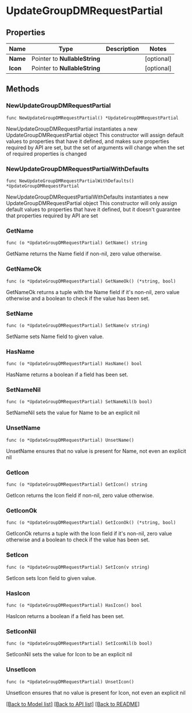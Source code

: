 # UpdateGroupDMRequestPartial

## Properties

Name | Type | Description | Notes
------------ | ------------- | ------------- | -------------
**Name** | Pointer to **NullableString** |  | [optional] 
**Icon** | Pointer to **NullableString** |  | [optional] 

## Methods

### NewUpdateGroupDMRequestPartial

`func NewUpdateGroupDMRequestPartial() *UpdateGroupDMRequestPartial`

NewUpdateGroupDMRequestPartial instantiates a new UpdateGroupDMRequestPartial object
This constructor will assign default values to properties that have it defined,
and makes sure properties required by API are set, but the set of arguments
will change when the set of required properties is changed

### NewUpdateGroupDMRequestPartialWithDefaults

`func NewUpdateGroupDMRequestPartialWithDefaults() *UpdateGroupDMRequestPartial`

NewUpdateGroupDMRequestPartialWithDefaults instantiates a new UpdateGroupDMRequestPartial object
This constructor will only assign default values to properties that have it defined,
but it doesn't guarantee that properties required by API are set

### GetName

`func (o *UpdateGroupDMRequestPartial) GetName() string`

GetName returns the Name field if non-nil, zero value otherwise.

### GetNameOk

`func (o *UpdateGroupDMRequestPartial) GetNameOk() (*string, bool)`

GetNameOk returns a tuple with the Name field if it's non-nil, zero value otherwise
and a boolean to check if the value has been set.

### SetName

`func (o *UpdateGroupDMRequestPartial) SetName(v string)`

SetName sets Name field to given value.

### HasName

`func (o *UpdateGroupDMRequestPartial) HasName() bool`

HasName returns a boolean if a field has been set.

### SetNameNil

`func (o *UpdateGroupDMRequestPartial) SetNameNil(b bool)`

 SetNameNil sets the value for Name to be an explicit nil

### UnsetName
`func (o *UpdateGroupDMRequestPartial) UnsetName()`

UnsetName ensures that no value is present for Name, not even an explicit nil
### GetIcon

`func (o *UpdateGroupDMRequestPartial) GetIcon() string`

GetIcon returns the Icon field if non-nil, zero value otherwise.

### GetIconOk

`func (o *UpdateGroupDMRequestPartial) GetIconOk() (*string, bool)`

GetIconOk returns a tuple with the Icon field if it's non-nil, zero value otherwise
and a boolean to check if the value has been set.

### SetIcon

`func (o *UpdateGroupDMRequestPartial) SetIcon(v string)`

SetIcon sets Icon field to given value.

### HasIcon

`func (o *UpdateGroupDMRequestPartial) HasIcon() bool`

HasIcon returns a boolean if a field has been set.

### SetIconNil

`func (o *UpdateGroupDMRequestPartial) SetIconNil(b bool)`

 SetIconNil sets the value for Icon to be an explicit nil

### UnsetIcon
`func (o *UpdateGroupDMRequestPartial) UnsetIcon()`

UnsetIcon ensures that no value is present for Icon, not even an explicit nil

[[Back to Model list]](../README.md#documentation-for-models) [[Back to API list]](../README.md#documentation-for-api-endpoints) [[Back to README]](../README.md)


